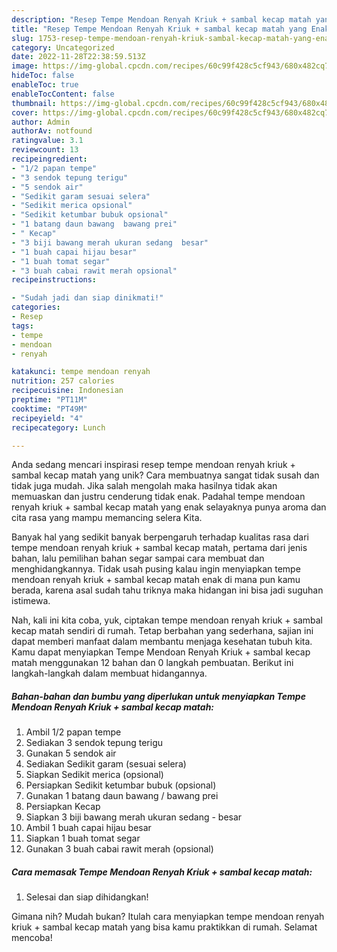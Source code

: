 ```yaml
---
description: "Resep Tempe Mendoan Renyah Kriuk + sambal kecap matah yang Enak"
title: "Resep Tempe Mendoan Renyah Kriuk + sambal kecap matah yang Enak"
slug: 1753-resep-tempe-mendoan-renyah-kriuk-sambal-kecap-matah-yang-enak
category: Uncategorized
date: 2022-11-28T22:38:59.513Z
image: https://img-global.cpcdn.com/recipes/60c99f428c5cf943/680x482cq70/tempe-mendoan-renyah-kriuk-sambal-kecap-matah-foto-resep-utama.jpg
hideToc: false
enableToc: true
enableTocContent: false
thumbnail: https://img-global.cpcdn.com/recipes/60c99f428c5cf943/680x482cq70/tempe-mendoan-renyah-kriuk-sambal-kecap-matah-foto-resep-utama.jpg
cover: https://img-global.cpcdn.com/recipes/60c99f428c5cf943/680x482cq70/tempe-mendoan-renyah-kriuk-sambal-kecap-matah-foto-resep-utama.jpg
author: Admin
authorAv: notfound
ratingvalue: 3.1
reviewcount: 13
recipeingredient:
- "1/2 papan tempe"
- "3 sendok tepung terigu"
- "5 sendok air"
- "Sedikit garam sesuai selera"
- "Sedikit merica opsional"
- "Sedikit ketumbar bubuk opsional"
- "1 batang daun bawang  bawang prei"
- " Kecap"
- "3 biji bawang merah ukuran sedang  besar"
- "1 buah capai hijau besar"
- "1 buah tomat segar"
- "3 buah cabai rawit merah opsional"
recipeinstructions:

- "Sudah jadi dan siap dinikmati!"
categories:
- Resep
tags:
- tempe
- mendoan
- renyah

katakunci: tempe mendoan renyah 
nutrition: 257 calories
recipecuisine: Indonesian
preptime: "PT11M"
cooktime: "PT49M"
recipeyield: "4"
recipecategory: Lunch

---
```





Anda sedang mencari inspirasi resep tempe mendoan renyah kriuk + sambal kecap matah yang unik? Cara membuatnya sangat tidak susah dan tidak juga mudah. Jika salah mengolah maka hasilnya tidak akan memuaskan dan justru cenderung tidak enak. Padahal tempe mendoan renyah kriuk + sambal kecap matah yang enak selayaknya punya aroma dan cita rasa yang mampu memancing selera Kita.







Banyak hal yang sedikit banyak berpengaruh terhadap kualitas rasa dari tempe mendoan renyah kriuk + sambal kecap matah, pertama dari jenis bahan, lalu pemilihan bahan segar sampai cara membuat dan menghidangkannya. Tidak usah pusing kalau ingin menyiapkan tempe mendoan renyah kriuk + sambal kecap matah enak di mana pun kamu berada, karena asal sudah tahu triknya maka hidangan ini bisa jadi suguhan istimewa.






Nah, kali ini kita coba, yuk, ciptakan tempe mendoan renyah kriuk + sambal kecap matah sendiri di rumah. Tetap berbahan yang sederhana, sajian ini dapat memberi manfaat dalam membantu menjaga kesehatan tubuh kita. Kamu dapat menyiapkan Tempe Mendoan Renyah Kriuk + sambal kecap matah menggunakan 12 bahan dan 0 langkah pembuatan. Berikut ini langkah-langkah dalam membuat hidangannya.

<!--inarticleads1-->

##### Bahan-bahan dan bumbu yang diperlukan untuk menyiapkan Tempe Mendoan Renyah Kriuk + sambal kecap matah:

1. Ambil 1/2 papan tempe
1. Sediakan 3 sendok tepung terigu
1. Gunakan 5 sendok air
1. Sediakan Sedikit garam (sesuai selera)
1. Siapkan Sedikit merica (opsional)
1. Persiapkan Sedikit ketumbar bubuk (opsional)
1. Gunakan 1 batang daun bawang / bawang prei
1. Persiapkan  Kecap
1. Siapkan 3 biji bawang merah ukuran sedang - besar
1. Ambil 1 buah capai hijau besar
1. Siapkan 1 buah tomat segar
1. Gunakan 3 buah cabai rawit merah (opsional)




<!--inarticleads2-->

##### Cara memasak Tempe Mendoan Renyah Kriuk + sambal kecap matah:


1. Selesai dan siap dihidangkan!



Gimana nih? Mudah bukan? Itulah cara menyiapkan tempe mendoan renyah kriuk + sambal kecap matah yang bisa kamu praktikkan di rumah. Selamat mencoba!
